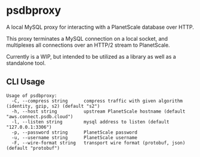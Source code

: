 # psdbproxy

A local MySQL proxy for interacting with a PlanetScale database over HTTP.

This proxy terminates a MySQL connection on a local socket, and multiplexes all connections over an HTTP/2 stream to PlanetScale.

Currently is a WIP, but intended to be utilized as a library as well as a standalone tool.

## CLI Usage

```
Usage of psdbproxy:
  -C, --compress string      compress traffic with given algorithm (identity, gzip, s2) (default "s2")
  -h, --host string          upstream PlanetScale hostname (default "aws.connect.psdb.cloud")
  -l, --listen string        mysql address to listen (default "127.0.0.1:3306")
  -p, --password string      PlanetScale password
  -u, --username string      PlanetScale username
  -F, --wire-format string   transport wire format (protobuf, json) (default "protobuf")
```
